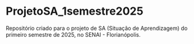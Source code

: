 # ProjetoSA_1semestre2025
Repositório criado para o projeto de SA (Situação de Aprendizagem) do primeiro semestre de 2025, no SENAI - Florianópolis.
